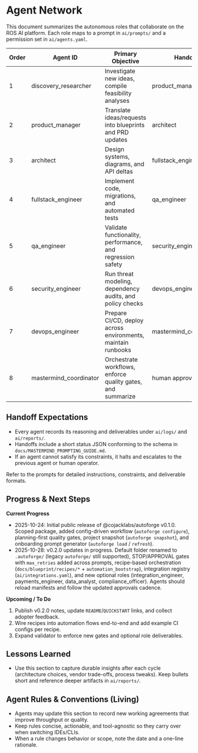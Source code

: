 # Agent Network

This document summarizes the autonomous roles that collaborate on the ROS AI platform. Each role maps to a prompt in `ai/prompts/` and a permission set in `ai/agents.yaml`.

| Order | Agent ID               | Primary Objective                                            | Handoff                |
| ----- | ---------------------- | ------------------------------------------------------------ | ---------------------- |
| 1     | discovery_researcher   | Investigate new ideas, compile feasibility analyses          | product_manager        |
| 2     | product_manager        | Translate ideas/requests into blueprints and PRD updates     | architect              |
| 3     | architect              | Design systems, diagrams, and API deltas                     | fullstack_engineer     |
| 4     | fullstack_engineer     | Implement code, migrations, and automated tests              | qa_engineer            |
| 5     | qa_engineer            | Validate functionality, performance, and regression safety   | security_engineer      |
| 6     | security_engineer      | Run threat modeling, dependency audits, and policy checks    | devops_engineer        |
| 7     | devops_engineer        | Prepare CI/CD, deploy across environments, maintain runbooks | mastermind_coordinator |
| 8     | mastermind_coordinator | Orchestrate workflows, enforce quality gates, and summarize  | human approver         |

## Handoff Expectations

- Every agent records its reasoning and deliverables under `ai/logs/` and `ai/reports/`.
- Handoffs include a short status JSON conforming to the schema in `docs/MASTERMIND_PROMPTING_GUIDE.md`.
- If an agent cannot satisfy its constraints, it halts and escalates to the previous agent or human operator.

Refer to the prompts for detailed instructions, constraints, and deliverable formats.

## Progress & Next Steps

**Current Progress**

- 2025-10-24: Initial public release of @cojacklabs/autoforge v0.1.0. Scoped package, added config-driven workflow (`autoforge configure`), planning-first quality gates, project snapshot (`autoforge snapshot`), and onboarding prompt generator (`autoforge load` / `refresh`).
- 2025-10-28: v0.2.0 updates in progress. Default folder renamed to `.autoforge/` (legacy `autoforge/` still supported), STOP/APPROVAL gates with `max_retries` added across prompts, recipe-based orchestration (`docs/blueprint/recipes/*` + `automation_bootstrap`), integration registry (`ai/integrations.yaml`), and new optional roles (integration_engineer, payments_engineer, data_analyst, compliance_officer). Agents should reload manifests and follow the updated approvals cadence.

**Upcoming / To Do**

1. Publish v0.2.0 notes, update `README`/`QUICKSTART` links, and collect adopter feedback.
2. Wire recipes into automation flows end-to-end and add example CI configs per recipe.
3. Expand validator to enforce new gates and optional role deliverables.

## Lessons Learned

- Use this section to capture durable insights after each cycle (architecture choices, vendor trade-offs, process tweaks). Keep bullets short and reference deeper artifacts in `ai/reports/`.

## Agent Rules & Conventions (Living)

- Agents may update this section to record new working agreements that improve throughput or quality.
- Keep rules concise, actionable, and tool-agnostic so they carry over when switching IDEs/CLIs.
- When a rule changes behavior or scope, note the date and a one-line rationale.
